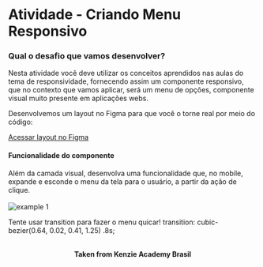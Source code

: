 <h1>Atividade - Criando Menu Responsivo</h1>

<h3>Qual o desafio que vamos desenvolver?</h3>
Nesta atividade você deve utilizar os conceitos aprendidos nas aulas do tema de responsividade, fornecendo assim um componente responsivo, que no contexto que vamos aplicar, será um menu de opções, componente visual muito presente em aplicações webs.

Desenvolvemos um layout no Figma para que você o torne real por meio do código:

<a href="https://www.figma.com/file/O0ngrZUqIfKzlL8igaNsvc/%F0%9F%92%AA--Atividade---Criando-Menu-Responsivo?node-id=0%3A1&t=vqww8GVM590omHdh-0">⁠Acessar layout no Figma</a>

<h4>Funcionalidade do componente</h4>
Além da camada visual, desenvolva uma funcionalidade que, no mobile, expande e esconde o menu da tela para o usuário, a partir da ação de clique.<br>
<br>
<img src="./assets/example-1.gif" alt="example 1" />

Tente usar transition para fazer o menu quicar!
transition: cubic-bezier(0.64, 0.02, 0.41, 1.25) .8s;
<br>
<br>

<p align="center"><b>Taken from Kenzie Academy Brasil</b></p>
